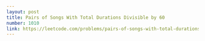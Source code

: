 ```yaml
---
layout: post
title: Pairs of Songs With Total Durations Divisible by 60
number: 1010
link: https://leetcode.com/problems/pairs-of-songs-with-total-durations-divisible-by-60
---
```

